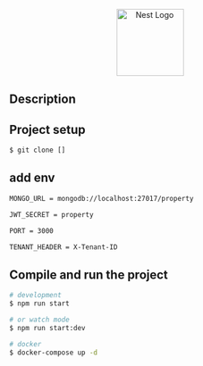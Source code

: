 <p align="center">
  <a href="http://nestjs.com/" target="blank"><img src="https://nestjs.com/img/logo-small.svg" width="120" alt="Nest Logo" /></a>
</p>

[circleci-image]: https://img.shields.io/circleci/build/github/nestjs/nest/master?token=abc123def456
[circleci-url]: https://circleci.com/gh/nestjs/nest

  <p align="center"> </p>
 
## Description

## Project setup

```bash
$ git clone []
```

## add env

```bash
MONGO_URL = mongodb://localhost:27017/property

JWT_SECRET = property

PORT = 3000

TENANT_HEADER = X-Tenant-ID
```

## Compile and run the project

```bash
# development
$ npm run start

# or watch mode
$ npm run start:dev

# docker
$ docker-compose up -d
```
